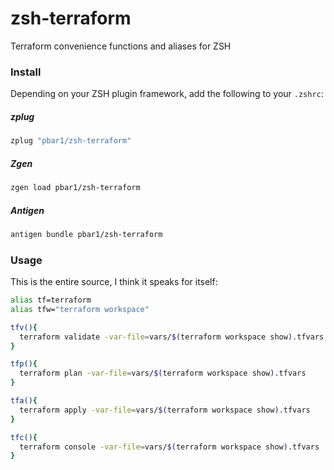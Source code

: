 # zsh-terraform

Terraform convenience functions and aliases for ZSH

### Install

Depending on your ZSH plugin framework, add the following to your `.zshrc`:

##### zplug
```sh
zplug "pbar1/zsh-terraform"
```

##### Zgen
```sh
zgen load pbar1/zsh-terraform
```

##### Antigen
```sh
antigen bundle pbar1/zsh-terraform
```

### Usage

This is the entire source, I think it speaks for itself:
```sh
alias tf=terraform
alias tfw="terraform workspace"

tfv(){
  terraform validate -var-file=vars/$(terraform workspace show).tfvars
}

tfp(){
  terraform plan -var-file=vars/$(terraform workspace show).tfvars
}

tfa(){
  terraform apply -var-file=vars/$(terraform workspace show).tfvars
}

tfc(){
  terraform console -var-file=vars/$(terraform workspace show).tfvars
}
```
